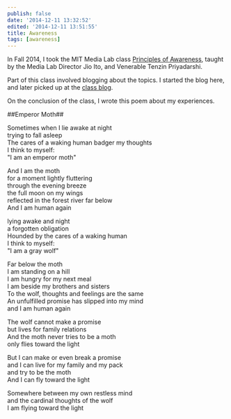 ```yaml
---
publish: false
date: '2014-12-11 13:32:52'
edited: '2014-12-11 13:51:55'
title: Awareness
tags: [awareness]
---
```


In Fall 2014, I took the MIT Media Lab class [Principles of Awareness](http://aware.media.mit.edu/details), taught by the Media Lab Director Jio Ito, and Venerable Tenzin Priyadarshi.

Part of this class involved blogging about the topics. I started the blog here, and later picked up at the [class blog](http://aware.media.mit.edu).

On the conclusion of the class, I wrote this poem about my experiences. 

##Emperor Moth##

Sometimes when I lie awake at night  
trying to fall asleep  
The cares of a waking human badger my thoughts  
I think to myself:   
"I am an emperor moth"  
  
And I am the moth  
for a moment lightly fluttering  
through the evening breeze  
the full moon on my wings  
reflected in the forest river far below  
And I am human again  
  
lying awake and night  
a forgotten obligation  
Hounded by the cares of a waking human  
I think to myself:  
"I am a gray wolf"  
  
Far below the moth  
I am standing on a hill  
I am hungry for my next meal  
I am beside my brothers and sisters  
To the wolf, thoughts and feelings are the same  
An unfulfilled promise has slipped into my mind  
and I am human again  
  
The wolf cannot make a promise  
but lives for family relations  
And the moth never tries to be a moth  
only flies toward the light  
  
But I can make or even break a promise  
and I can live for my family and my pack  
and try to be the moth  
 And I can fly toward the light  
  
Somewhere between my own restless mind  
and the cardinal thoughts of the wolf  
I am flying toward the light  
